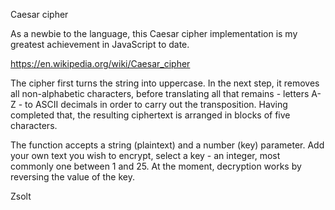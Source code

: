 Caesar cipher

As a newbie to the language, this Caesar cipher implementation is my greatest achievement in JavaScript to date.

https://en.wikipedia.org/wiki/Caesar_cipher

The cipher first turns the string into uppercase. In the next step, it removes all non-alphabetic characters, before translating all that remains - letters A-Z - to ASCII decimals in order to carry out the transposition. Having completed that, the resulting ciphertext is arranged in blocks of five characters.

The function accepts a string (plaintext) and a number (key) parameter. Add your own text you wish to encrypt, select a key - an integer, most commonly one between 1 and 25. At the moment, decryption works by reversing the value of the key.

Zsolt
